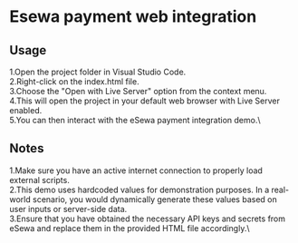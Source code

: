 # Esewa payment web integration

## Usage
1.Open the project folder in Visual Studio Code.\
2.Right-click on the index.html file.\
3.Choose the "Open with Live Server" option from the context menu.\
4.This will open the project in your default web browser with Live Server enabled.\
5.You can then interact with the eSewa payment integration demo.\

## Notes
1.Make sure you have an active internet connection to properly load external scripts.\
2.This demo uses hardcoded values for demonstration purposes. In a real-world scenario, you would dynamically generate these values based on user inputs or server-side data.\
3.Ensure that you have obtained the necessary API keys and secrets from eSewa and replace them in the provided HTML file accordingly.\
